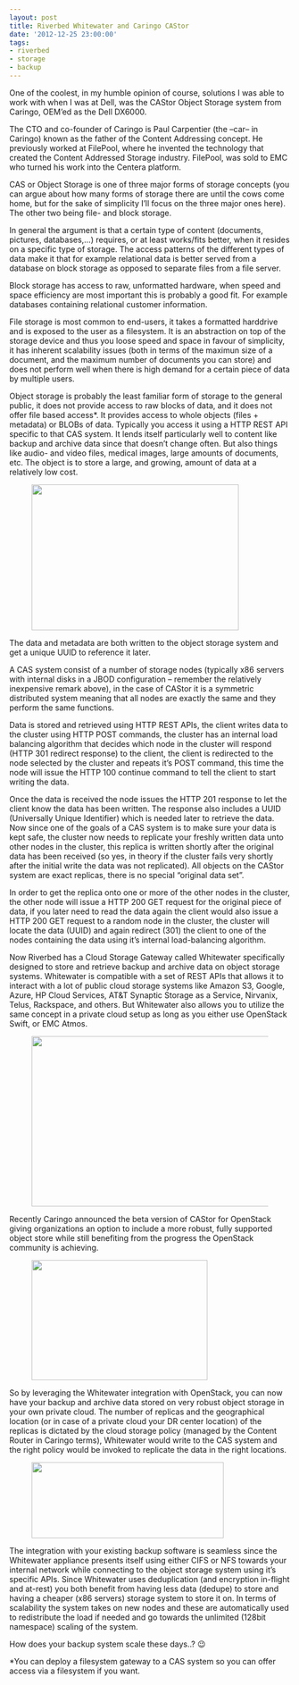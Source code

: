 ```yaml
---
layout: post
title: Riverbed Whitewater and Caringo CAStor
date: '2012-12-25 23:00:00'
tags:
- riverbed
- storage
- backup
---
```


One of the coolest, in my humble opinion of course, solutions I was able to work with when I was at Dell, was the CAStor Object Storage system from Caringo, OEM’ed as the Dell DX6000.

The CTO and co-founder of Caringo is Paul Carpentier (the –car– in Caringo) known as the father of the Content Addressing concept. He previously worked at FilePool, where he invented the technology that created the Content Addressed Storage industry. FilePool, was sold to EMC who turned his work into the Centera platform.

CAS or Object Storage is one of three major forms of storage concepts (you can argue about how many forms of storage there are until the cows come home, but for the sake of simplicity I’ll focus on the three major ones here). The other two being file- and block storage.

In general the argument is that a certain type of content (documents, pictures, databases,…) requires, or at least works/fits better, when it resides on a specific type of storage. The access patterns of the different types of data make it that for example relational data is better served from a database on block storage as opposed to separate files from a file server.

Block storage has access to raw, unformatted hardware, when speed and space efficiency are most important this is probably a good fit. For example databases containing relational customer information.

File storage is most common to end-users, it takes a formatted harddrive and is exposed to the user as a filesystem. It is an abstraction on top of the storage device and thus you loose speed and space in favour of simplicity, it has inherent scalability issues (both in terms of the maximun size of a document, and the maximum number of documents you can store) and does not perform well when there is high demand for a certain piece of data by multiple users.

Object storage is probably the least familiar form of storage to the general public, it does not provide access to raw blocks of data, and it does not offer file based access\*. It provides access to whole objects (files + metadata) or BLOBs of data. Typically you access it using a HTTP REST API specific to that CAS system. It lends itself particularly well to content like backup and archive data since that doesn’t change often. But also things like audio- and video files, medical images, large amounts of documents, etc. The object is to store a large, and growing, amount of data at a relatively low cost.

<figure class="kg-card kg-image-card"><img src=" __GHOST_URL__ /content/images/2021/08/dell-dx-overview.jpg" class="kg-image" alt loading="lazy" width="371" height="261"></figure>

The data and metadata are both written to the object storage system and get a unique UUID to reference it later.

A CAS system consist of a number of storage nodes (typically x86 servers with internal disks in a JBOD configuration – remember the relatively inexpensive remark above), in the case of CAStor it is a symmetric distributed system meaning that all nodes are exactly the same and they perform the same functions.

Data is stored and retrieved using HTTP REST APIs, the client writes data to the cluster using HTTP POST commands, the cluster has an internal load balancing algorithm that decides which node in the cluster will respond (HTTP 301 redirect response) to the client, the client is redirected to the node selected by the cluster and repeats it’s POST command, this time the node will issue the HTTP 100 continue command to tell the client to start writing the data.

Once the data is received the node issues the HTTP 201 response to let the client know the data has been written. The response also includes a UUID (Universally Unique Identifier) which is needed later to retrieve the data. Now since one of the goals of a CAS system is to make sure your data is kept safe, the cluster now needs to replicate your freshly written data unto other nodes in the cluster, this replica is written shortly after the original data has been received (so yes, in theory if the cluster fails very shortly after the initial write the data was not replicated). All objects on the CAStor system are exact replicas, there is no special “original data set”.

In order to get the replica onto one or more of the other nodes in the cluster, the other node will issue a HTTP 200 GET request for the original piece of data, if you later need to read the data again the client would also issue a HTTP 200 GET request to a random node in the cluster, the cluster will locate the data (UUID) and again redirect (301) the client to one of the nodes containing the data using it’s internal load-balancing algorithm.

Now Riverbed has a Cloud Storage Gateway called Whitewater specifically designed to store and retrieve backup and archive data on object storage systems. Whitewater is compatible with a set of REST APIs that allows it to interact with a lot of public cloud storage systems like Amazon S3, Google, Azure, HP Cloud Services, AT&T Synaptic Storage as a Service, Nirvanix, Telus, Rackspace, and others. But Whitewater also allows you to utilize the same concept in a private cloud setup as long as you either use OpenStack Swift, or EMC Atmos.

<figure class="kg-card kg-image-card"><img src=" __GHOST_URL__ /content/images/2021/08/caringo1.png" class="kg-image" alt loading="lazy" width="616" height="305" srcset=" __GHOST_URL__ /content/images/size/w600/2021/08/caringo1.png 600w, __GHOST_URL__ /content/images/2021/08/caringo1.png 616w"></figure>

Recently Caringo announced the beta version of CAStor for OpenStack giving organizations an option to include a more robust, fully supported object store while still benefiting from the progress the OpenStack community is achieving.

<figure class="kg-card kg-image-card"><img src=" __GHOST_URL__ /content/images/2021/08/caringo2.png" class="kg-image" alt loading="lazy" width="315" height="215"></figure>

So by leveraging the Whitewater integration with OpenStack, you can now have your backup and archive data stored on very robust object storage in your own private cloud. The number of replicas and the geographical location (or in case of a private cloud your DR center location) of the replicas is dictated by the cloud storage policy (managed by the Content Router in Caringo terms), Whitewater would write to the CAS system and the right policy would be invoked to replicate the data in the right locations.

<figure class="kg-card kg-image-card"><img src=" __GHOST_URL__ /content/images/2021/08/caringo3.png" class="kg-image" alt loading="lazy" width="344" height="136"></figure>

The integration with your existing backup software is seamless since the Whitewater appliance presents itself using either CIFS or NFS towards your internal network while connecting to the object storage system using it’s specific APIs. Since Whitewater uses deduplication (and encryption in-flight and at-rest) you both benefit from having less data (dedupe) to store and having a cheaper (x86 servers) storage system to store it on. In terms of scalability the system takes on new nodes and these are automatically used to redistribute the load if needed and go towards the unlimited (128bit namespace) scaling of the system.

How does your backup system scale these days..? 😉

\*You can deploy a filesystem gateway to a CAS system so you can offer access via a filesystem if you want.

